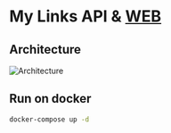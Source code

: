 # My Links API & [WEB](https://github.com/voidnowhere/my-links-web)

## Architecture

![Architecture](https://github.com/voidnowhere/my-links-api/assets/79842485/c2a7278c-12a1-439f-a98b-6ab225463b27)

## Run on docker
```bash
docker-compose up -d
```